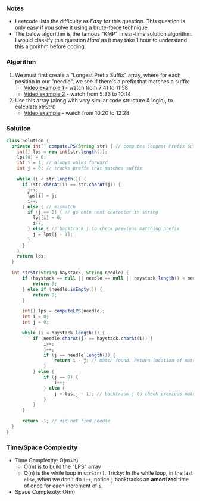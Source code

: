 ### Notes

- Leetcode lists the difficulty as _Easy_ for this question. This question is only easy if you solve it using a brute-force technique.
- The below algorithm is the famous "KMP" linear-time solution algorithm. I would classify this question _Hard_ as it may take 1 hour to understand this algorithm before coding.

### Algorithm

1. We must first create a "Longest Prefix Suffix" array, where for each position in our "needle", we see if there's a prefix that matches a suffix
    - [Video example 1](https://youtu.be/V5-7GzOfADQ?t=461) - watch from 7:41 to 11:58
    - [Video example 2](https://youtu.be/GTJr8OvyEVQ?t=332) - watch from 5:33 to 10:14
1. Use this array (along with very similar code structure & logic), to calculate strStr()
    - [Video example](https://youtu.be/GTJr8OvyEVQ?t=620) - watch from 10:20 to 12:28

### Solution

```java
class Solution {
  private int[] computeLPS(String str) { // computes Longest Prefix Suffix (LPS) array
    int[] lps = new int[str.length()];
    lps[0] = 0;
    int i = 1; // always walks forward
    int j = 0; // tracks prefix that matches suffix

    while (i < str.length()) {
      if (str.charAt(i) == str.charAt(j)) {
        j++;
        lps[i] = j;
        i++;
      } else { // mismatch
        if (j == 0) { // go onto next character in string
          lps[i] = 0;
          i++;
        } else { // backtrack j to check previous matching prefix
          j = lps[j - 1];
        }
      }
    }
    return lps;
  }

  int strStr(String haystack, String needle) {
      if (haystack == null || needle == null || haystack.length() < needle.length()) {
          return 0;
      } else if (needle.isEmpty()) {
          return 0;
      }

      int[] lps = computeLPS(needle);
      int i = 0;
      int j = 0;

      while (i < haystack.length()) {
          if (needle.charAt(j) == haystack.charAt(i)) {
              i++;
              j++;
              if (j == needle.length()) {
                  return i - j; // match found. Return location of match
              }
          } else {
              if (j == 0) {
                  i++;
              } else {
                  j = lps[j - 1]; // backtrack j to check previous matching prefix
              }
          }
      }

      return -1; // did not find needle
  }
}
```

### Time/Space Complexity

- Time Complexity: O(m+n)
  - O(m) is to build the "LPS" array
  - O(n) is the while loop in `strStr()`. Tricky: In the while loop, in the last `else`, when we don't do `i++`, notice `j` backtracks an __amortized__ time of once for each increment of `i`.
- Space Complexity: O(m)
